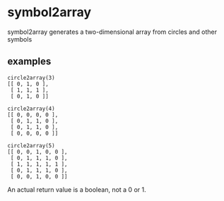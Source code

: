 # symbol2array

symbol2array generates a two-dimensional array from circles and other symbols

## examples

```
circle2array(3)
[[ 0, 1, 0 ],
 [ 1, 1, 1 ],
 [ 0, 1, 0 ]]

circle2array(4)
[[ 0, 0, 0, 0 ],
 [ 0, 1, 1, 0 ],
 [ 0, 1, 1, 0 ],
 [ 0, 0, 0, 0 ]]

circle2array(5)
[[ 0, 0, 1, 0, 0 ],
 [ 0, 1, 1, 1, 0 ],
 [ 1, 1, 1, 1, 1 ],
 [ 0, 1, 1, 1, 0 ],
 [ 0, 0, 1, 0, 0 ]]
```
An actual return value is a boolean, not a 0 or 1.
